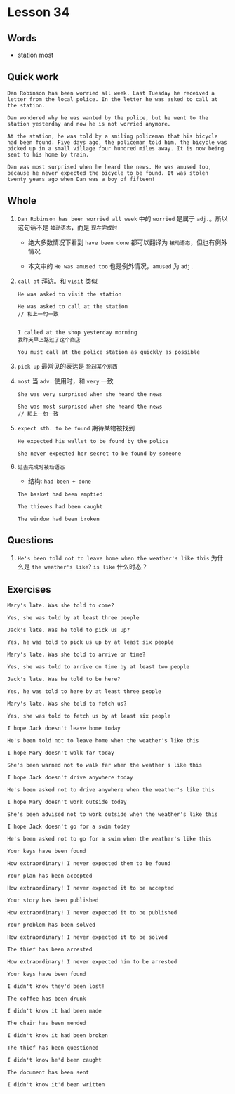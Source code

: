 # Lesson 34

## Words

- station most

## Quick work

```
Dan Robinson has been worried all week. Last Tuesday he received a letter from the local police. In the letter he was asked to call at the station.

Dan wondered why he was wanted by the police, but he went to the station yesterday and now he is not worried anymore.

At the station, he was told by a smiling policeman that his bicycle had been found. Five days ago, the policeman told him, the bicycle was picked up in a small village four hundred miles away. It is now being sent to his home by train.

Dan was most surprised when he heard the news. He was amused too, because he never expected the bicycle to be found. It was stolen twenty years ago when Dan was a boy of fifteen!
```

## Whole

1. `Dan Robinson has been worried all week` 中的 `worried` 是属于 `adj.`。所以这句话不是 `被动语态`，而是 `现在完成时`

   - 绝大多数情况下看到 `have been done` 都可以翻译为 `被动语态`，但也有例外情况

   - 本文中的 `He was amused too` 也是例外情况，`amused` 为 `adj.`

2. `call at` 拜访。和 `visit` 类似

   ```
   He was asked to visit the station

   He was asked to call at the station
   // 和上一句一致


   I called at the shop yesterday morning
   我昨天早上路过了这个商店

   You must call at the police station as quickly as possible
   ```

3. `pick up` 最常见的表达是 `捡起某个东西`

4. `most` 当 `adv.` 使用时，和 `very` 一致

   ```
   She was very surprised when she heard the news

   She was most surprised when she heard the news
   // 和上一句一致
   ```

5. `expect sth. to be found` 期待某物被找到

   ```
   He expected his wallet to be found by the police

   She never expected her secret to be found by someone
   ```

6. `过去完成时被动语态`

   - 结构: `had been + done`

   ```
   The basket had been emptied

   The thieves had been caught

   The window had been broken
   ```

## Questions

1. `He's been told not to leave home when the weather's like this` 为什么是 `the weather's like`? `is like` 什么时态？

## Exercises

```
Mary's late. Was she told to come?

Yes, she was told by at least three people
```

```
Jack's late. Was he told to pick us up?

Yes, he was told to pick us up by at least six people
```

```
Mary's late. Was she told to arrive on time?

Yes, she was told to arrive on time by at least two people
```

```
Jack's late. Was he told to be here?

Yes, he was told to here by at least three people
```

```
Mary's late. Was she told to fetch us?

Yes, she was told to fetch us by at least six people
```

```
I hope Jack doesn't leave home today

He's been told not to leave home when the weather's like this
```

```
I hope Mary doesn't walk far today

She's been warned not to walk far when the weather's like this
```

```
I hope Jack doesn't drive anywhere today

He's been asked not to drive anywhere when the weather's like this
```

```
I hope Mary doesn't work outside today

She's been advised not to work outside when the weather's like this
```

```
I hope Jack doesn't go for a swim today

He's been asked not to go for a swim when the weather's like this
```

```
Your keys have been found

How extraordinary! I never expected them to be found
```

```
Your plan has been accepted

How extraordinary! I never expected it to be accepted
```

```
Your story has been published

How extraordinary! I never expected it to be published
```

```
Your problem has been solved

How extraordinary! I never expected it to be solved
```

```
The thief has been arrested

How extraordinary! I never expected him to be arrested
```

```
Your keys have been found

I didn't know they'd been lost!
```

```
The coffee has been drunk

I didn't know it had been made
```

```
The chair has been mended

I didn't know it had been broken
```

```
The thief has been questioned

I didn't know he'd been caught
```

```
The document has been sent

I didn't know it'd been written
```
